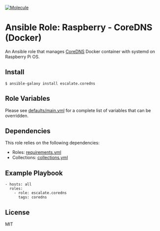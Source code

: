 [![Molecule](https://github.com/escalate/ansible-raspberry-coredns-docker/actions/workflows/molecule.yml/badge.svg?branch=master&event=push)](https://github.com/escalate/ansible-raspberry-coredns-docker/actions/workflows/molecule.yml)

# Ansible Role: Raspberry - CoreDNS (Docker)

An Ansible role that manages [CoreDNS](https://coredns.io/) Docker container with systemd on Raspberry Pi OS.

## Install

```
$ ansible-galaxy install escalate.coredns
```

## Role Variables

Please see [defaults/main.yml](https://github.com/escalate/ansible-raspberry-coredns-docker/blob/master/defaults/main.yml) for a complete list of variables that can be overridden.

## Dependencies

This role relies on the following dependencies:

* Roles: [requirements.yml](https://github.com/escalate/ansible-raspberry-coredns-docker/blob/master/requirements.yml)
* Collections: [collections.yml](https://github.com/escalate/ansible-raspberry-coredns-docker/blob/master/collections.yml)

## Example Playbook

```
- hosts: all
  roles:
    - role: escalate.coredns
      tags: coredns
```

## License

MIT
